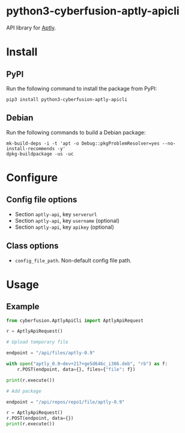 # python3-cyberfusion-aptly-apicli

API library for [Aptly](https://www.aptly.info/).

# Install

## PyPI

Run the following command to install the package from PyPI:

    pip3 install python3-cyberfusion-aptly-apicli

## Debian

Run the following commands to build a Debian package:

    mk-build-deps -i -t 'apt -o Debug::pkgProblemResolver=yes --no-install-recommends -y'
    dpkg-buildpackage -us -uc

# Configure

## Config file options

* Section `aptly-api`, key `serverurl`
* Section `aptly-api`, key `username` (optional)
* Section `aptly-api`, key `apikey` (optional)

## Class options

* `config_file_path`. Non-default config file path.

# Usage

## Example

```python
from cyberfusion.AptlyApiCli import AptlyApiRequest

r = AptlyApiRequest()

# Upload temporary file

endpoint = "/api/files/aptly-0.9"

with open("aptly_0.9~dev+217+ge5d646c_i386.deb", "rb") as f:
    r.POST(endpoint, data={}, files={"file": f})

print(r.execute())

# Add package

endpoint = "/api/repos/repo1/file/aptly-0.9"

r = AptlyApiRequest()
r.POST(endpoint, data={})
print(r.execute())
```
